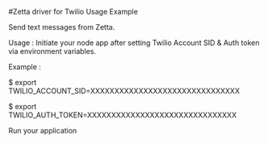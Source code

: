 #Zetta driver for Twilio Usage Example

Send text messages from Zetta.

Usage : Initiate your node app after setting Twilio Account SID & Auth token via environment variables.

Example :

$ export TWILIO_ACCOUNT_SID=XXXXXXXXXXXXXXXXXXXXXXXXXXXXXXX

$ export TWILIO_AUTH_TOKEN=XXXXXXXXXXXXXXXXXXXXXXXXXXXXXXX

Run your application  
